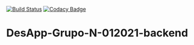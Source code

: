 [![Build Status](https://travis-ci.com/nicolasmartinez0510/DesApp-Grupo-N-012021-backend.svg?branch=main)](https://travis-ci.com/nicolasmartinez0510/DesApp-Grupo-N-012021-backend)
[![Codacy Badge](https://app.codacy.com/project/badge/Grade/5e5da223760d4e018b74dbde7a7e08db)](https://www.codacy.com/gh/nicolasmartinez0510/DesApp-Grupo-N-012021-backend/dashboard?utm_source=github.com&amp;utm_medium=referral&amp;utm_content=nicolasmartinez0510/DesApp-Grupo-N-012021-backend&amp;utm_campaign=Badge_Grade)

# DesApp-Grupo-N-012021-backend